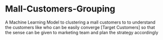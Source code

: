 # Mall-Customers-Grouping
A Machine Learning Model to clustering a mall customers to   to understand the customers like who can be easily converge [Target Customers] so that the sense can be given to marketing team and plan the strategy accordingly
